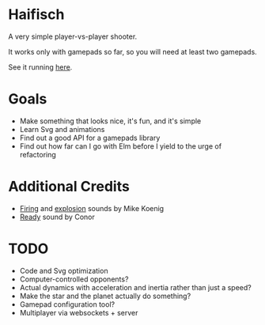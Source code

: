 Haifisch
========

A very simple player-vs-player shooter.

It works only with gamepads so far, so you will need at least two gamepads.

See it running [here](https://xarvh.github.io/elm-haifisch/).


Goals
=====
* Make something that looks nice, it's fun, and it's simple
* Learn Svg and animations
* Find out a good API for a gamepads library
* Find out how far can I go with Elm before I yield to the urge of refactoring


Additional Credits
==================
* [Firing](http://soundbible.com/1771-Laser-Cannon.html) and [explosion](http://soundbible.com/1467-Grenade-Explosion.html) sounds by Mike Koenig
* [Ready](http://soundbible.com/1891-Flyby.html) sound by Conor


TODO
====
* Code and Svg optimization
* Computer-controlled opponents?
* Actual dynamics with acceleration and inertia rather than just a speed?
* Make the star and the planet actually do something?
* Gamepad configuration tool?
* Multiplayer via websockets + server
